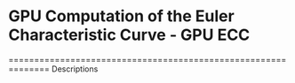 # GPU Computation of the Euler Characteristic Curve - GPU ECC
==============================================================
Descriptions
